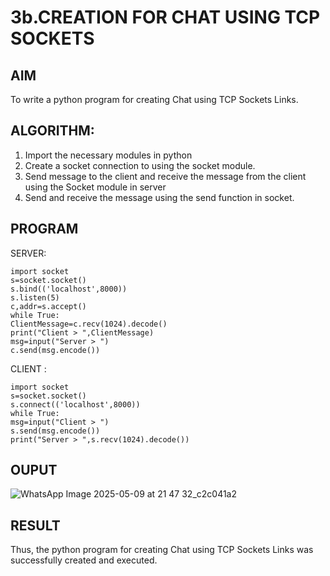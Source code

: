 # 3b.CREATION FOR CHAT USING TCP SOCKETS
## AIM
To write a python program for creating Chat using TCP Sockets Links.
## ALGORITHM:
1. Import the necessary modules in python
2. Create a socket connection to using the socket module.
3. Send message to the client and receive the message from the client using the Socket module in
 server
4. Send and receive the message using the send function in socket.
## PROGRAM
SERVER: 
```
import socket                                                              
s=socket.socket() 
s.bind(('localhost',8000)) 
s.listen(5) 
c,addr=s.accept() 
while True: 
ClientMessage=c.recv(1024).decode() 
print("Client > ",ClientMessage) 
msg=input("Server > ") 
c.send(msg.encode()) 
```  
CLIENT : 
 ```
import socket                                                              
s=socket.socket() 
s.connect(('localhost',8000)) 
while True: 
msg=input("Client > ") 
s.send(msg.encode()) 
print("Server > ",s.recv(1024).decode())
```
## OUPUT
![WhatsApp Image 2025-05-09 at 21 47 32_c2c041a2](https://github.com/user-attachments/assets/40181e30-772e-427d-875b-b3e245887462)

## RESULT
Thus, the python program for creating Chat using TCP Sockets Links was successfully 
created and executed.
